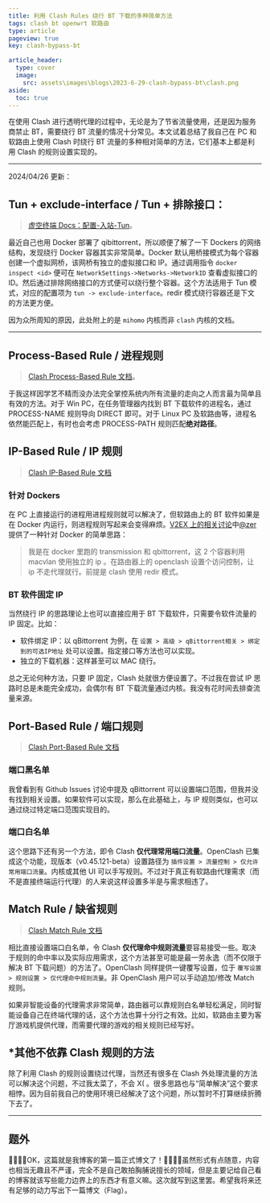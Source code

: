 ```yaml
---
title: 利用 Clash Rules 绕行 BT 下载的多种简单方法
tags: clash bt openwrt 软路由
type: article
pageview: true
key: clash-bypass-bt

article_header:
  type: cover
  image:
    src: assets\images\blogs\2023-6-29-clash-bypass-bt\clash.png
aside:
  toc: true
---
```


在使用 Clash 进行透明代理的过程中，无论是为了节省流量使用，还是因为服务商禁止 BT，需要绕行 BT 流量的情况十分常见。本文试着总结了我自己在 PC 和软路由上使用 Clash 时绕行 BT 流量的多种相对简单的方法，它们基本上都是利用 Clash 的规则设置实现的。

<!--more-->

----------

2024/04/26 更新：

## Tun + exclude-interface / Tun + 排除接口：

> [虚空终端 Docs：配置-入站-Tun](https://wiki.metacubex.one/config/inbound/tun/)。

最近自己也用 Docker 部署了 qibittorrent，所以顺便了解了一下 Dockers 的网络结构，发现绕行 Docker 容器其实非常简单。Docker 默认用桥接模式为每个容器创建一个虚拟网桥，该网桥有独立的虚拟接口和 IP。通过调用指令 `docker inspect <id>` 便可在 `NetworkSettings->Networks->NetworkID` 查看虚拟接口的 ID。然后通过排除网络接口的方式便可以绕行整个容器。这个方法适用于 Tun 模式，对应的配置项为 `tun -> exclude-interface`。redir 模式绕行容器还是下文的方法更方便。

因为众所周知的原因，此处附上的是 `mihomo` 内核而非 `clash` 内核的文档。

----------


## Process-Based Rule / 进程规则

> [Clash Process-Based Rule 文档](https://lancellc.gitbook.io/clash/clash-config-file/rules/process-based-rule)。

于我这样因学艺不精而没办法完全掌控系统内所有流量的走向之人而言最为简单且有效的方法。对于 Win PC，在任务管理器内找到 BT 下载软件的进程名，通过 PROCESS-NAME 规则导向 DIRECT 即可。对于 Linux PC 及软路由等，进程名依然能匹配上，有时也会考虑 PROCESS-PATH 规则匹配**绝对路径**。

## IP-Based Rule / IP 规则

> [Clash IP-Based Rule 文档](https://lancellc.gitbook.io/clash/clash-config-file/rules/ip-based-rule)

### 针对 Dockers

在 PC 上直接运行的进程用进程规则就可以解决了，但软路由上的 BT 软件如果是在 Docker 内运行，则进程规则写起来会变得麻烦。[V2EX 上的相关讨论](https://www.v2ex.com/t/757230)中[@zer](https://www.v2ex.com/member/zer)提供了一种针对 Docker 的简单思路：

> 我是在 docker 里跑的 transmission 和 qbittorrent，这 2 个容器利用 macvlan 使用独立的 ip 。在路由器上的 openclash 设置个访问控制，让 ip 不走代理就行。前提是 clash 使用 redir 模式。

### BT 软件固定 IP

当然绕行 IP 的思路理论上也可以直接应用于 BT 下载软件，只需要令软件流量的 IP 固定。比如：

 - 软件绑定 IP：以 qBittorrent 为例，在 `设置 > 高级 > qBittorrent相关 > 绑定到的可选IP地址` 处可以设置。指定接口等方法也可以实现。
 - 独立的下载机器：这样甚至可以 MAC 绕行。

总之无论何种方法，只要 IP 固定，Clash 处就很方便设置了。不过我在尝试 IP 思路时总是未能完全成功，会偶尔有 BT 下载流量通过内核。我没有花时间去排查流量来源。

## Port-Based Rule / 端口规则

> [Clash Port-Based Rule 文档](https://lancellc.gitbook.io/clash/clash-config-file/rules/miscellaneous-rule)

### 端口黑名单

我曾看到有 Github Issues 讨论中提及 qBittorrent 可以设置端口范围，但我并没有找到相关设置。如果软件可以实现，那么在此基础上，与 IP 规则类似，也可以通过绕过特定端口范围实现目的。

### 端口白名单

这个思路下还有另一个方法，即令 Clash **仅代理常用端口流量**。OpenClash 已集成这个功能，现版本（v0.45.121-beta）设置路径为 `插件设置 > 流量控制 > 仅允许常用端口流量`。内核或其他 UI 可以手写规则。不过对于真正有软路由代理需求（而不是直接终端运行代理）的人来说这样设置多半是与需求相违了。

## Match Rule / 缺省规则

> [Clash Match Rule 文档](https://lancellc.gitbook.io/clash/clash-config-file/rules/match-rule)

相比直接设置端口白名单，令 Clash **仅代理命中规则流量**要容易接受一些。取决于规则的命中率以及实际应用需求，这个方法甚至可能是最一劳永逸（而不仅限于解决 BT 下载问题）的方法了。OpenClash 同样提供一键覆写设置，位于 `覆写设置 > 规则设置 > 仅代理命中规则流量`。非 OpenClash 用户可以手动追加/修改 Match 规则。

如果非智能设备的代理需求非常简单，路由器可以靠规则白名单轻松满足，同时智能设备自己在终端代理的话，这个方法也算十分行之有效。比如，软路由主要为客厅游戏机提供代理，而需要代理的游戏的相关规则已经写好。

## *其他不依靠 Clash 规则的方法

除了利用 Clash 的规则设置绕过代理，当然还有很多在 Clash 外处理流量的方法可以解决这个问题，不过我太菜了，不会 X( 。很多思路也与“简单解决”这个要求相悖。因为目前我自己的使用环境已经解决了这个问题，所以暂时不打算继续折腾下去了。

----------

## 题外

🎉🎊👏👏OK，这篇就是我博客的第一篇正式博文了！🎉🎊👏👏虽然形式有点随意，内容也相当无趣且不严谨，完全不是自己敢拍胸脯说擅长的领域，但是主要记给自己看的博客就该写些能力边界上的东西才有意义嘛。这次就写到这里罢。希望我将来还有足够的动力写出下一篇博文（Flag）。
